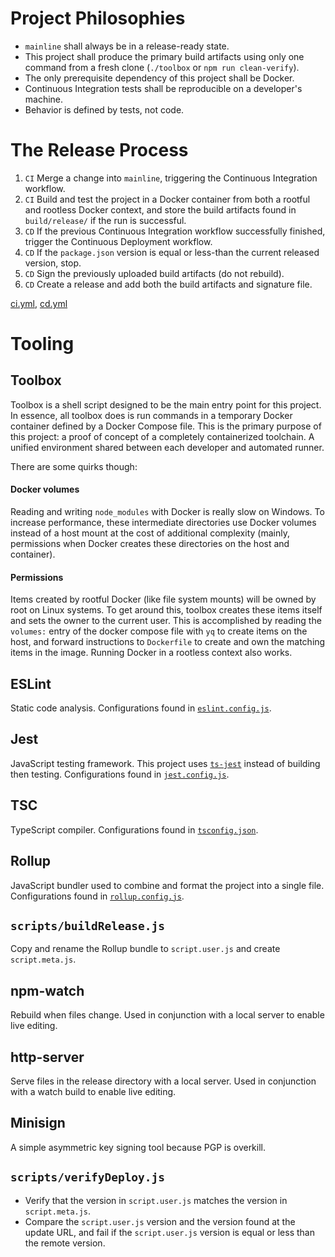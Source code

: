 # Project Philosophies
* `mainline` shall always be in a release-ready state.
* This project shall produce the primary build artifacts using only one command from a fresh clone (`./toolbox` or `npm run clean-verify`).
* The only prerequisite dependency of this project shall be Docker.
* Continuous Integration tests shall be reproducible on a developer's machine.
* Behavior is defined by tests, not code.

# The Release Process
1. `CI` Merge a change into `mainline`, triggering the Continuous Integration workflow.
2. `CI` Build and test the project in a Docker container from both a rootful and rootless Docker context, and store the build artifacts found in `build/release/` if the run is successful.
3. `CD` If the previous Continuous Integration workflow successfully finished, trigger the Continuous Deployment workflow.
4. `CD` If the `package.json` version is equal or less-than the current released version, stop.
5. `CD` Sign the previously uploaded build artifacts (do not rebuild).
6. `CD` Create a release and add both the build artifacts and signature file.

[ci.yml][ci-file], [cd.yml][cd-file]

# Tooling

## Toolbox

Toolbox is a shell script designed to be the main entry point for this project. In essence, all toolbox does is run commands in a temporary Docker container defined by a Docker Compose file. This is the primary purpose of this project: a proof of concept of a completely containerized toolchain. A unified environment shared between each developer and automated runner.

There are some quirks though:

#### Docker volumes
Reading and writing `node_modules` with Docker is really slow on Windows. To increase performance, these intermediate directories use Docker volumes instead of a host mount at the cost of additional complexity (mainly, permissions when Docker creates these directories on the host and container).

#### Permissions
Items created by rootful Docker (like file system mounts) will be owned by root on Linux systems. To get around this, toolbox creates these items itself and sets the owner to the current user. This is accomplished by reading the `volumes:` entry of the docker compose file with `yq` to create items on the host, and forward instructions to `Dockerfile` to create and own the matching items in the image. Running Docker in a rootless context also works.

## ESLint
Static code analysis.
Configurations found in [`eslint.config.js`][eslint-file].

## Jest
JavaScript testing framework. This project uses [`ts-jest`][ts-jest-link] instead of building then testing.
Configurations found in [`jest.config.js`][jest-file].

## TSC
TypeScript compiler. Configurations found in [`tsconfig.json`][tsconfig-file].

## Rollup
JavaScript bundler used to combine and format the project into a single file. Configurations found in [`rollup.config.js`][rollup-file].

## `scripts/buildRelease.js`
Copy and rename the Rollup bundle to `script.user.js` and create `script.meta.js`.

## npm-watch
Rebuild when files change. Used in conjunction with a local server to enable live editing.

## http-server
Serve files in the release directory with a local server. Used in conjunction with a watch build to enable live editing.

## Minisign
A simple asymmetric key signing tool because PGP is overkill.

## `scripts/verifyDeploy.js`
* Verify that the version in `script.user.js` matches the version in `script.meta.js`.
* Compare the `script.user.js` version and the version found at the update URL, and fail if the `script.user.js` version is equal or less than the remote version.

[cd-file]: ../blob/mainline/.github/workflows/cd.yml
[ci-file]: ../blob/mainline/.github/workflows/ci.yml
[eslint-file]: ../blob/mainline/eslint.config.js
[jest-file]: ../blob/mainline/jest.config.js
[rollup-file]: ../blob/mainline/rollup.config.js
[tsconfig-file]: ../blob/mainline/tsconfig.json
[ts-jest-link]: https://www.npmjs.com/package/ts-jest
